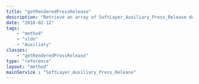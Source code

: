 ```yaml
---
title: "getRenderedPressRelease"
description: "Retrieve an array of SoftLayer_Auxiliary_Press_Release data types, which contain all press releases. "
date: "2018-02-12"
tags:
    - "method"
    - "sldn"
    - "Auxiliary"
classes:
    - "getRenderedPressRelease"
type: "reference"
layout: "method"
mainService : "SoftLayer_Auxiliary_Press_Release"
---
```

